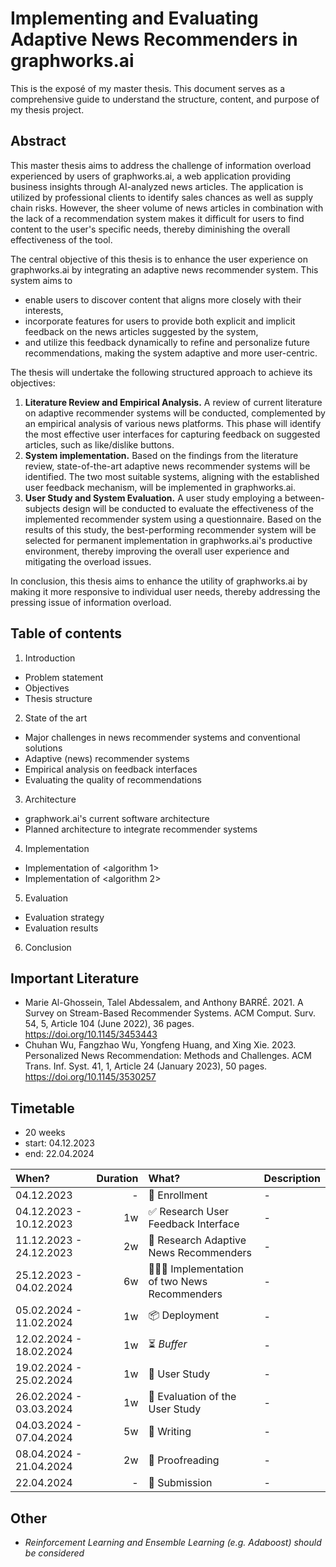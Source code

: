 # Implementing and Evaluating Adaptive News Recommenders in graphworks.ai

This is the exposé of my master thesis. This document serves as a comprehensive guide to understand the structure, content, and purpose of my thesis project.

## Abstract

This master thesis aims to address the challenge of information overload experienced by users of graphworks.ai, a web application providing business insights through AI-analyzed news articles. The application is utilized by professional clients to identify sales chances as well as supply chain risks. However, the sheer volume of news articles in combination with the lack of a recommendation system makes it difficult for users to find content to the user's specific needs, thereby diminishing the overall effectiveness of the tool.

The central objective of this thesis is to enhance the user experience on graphworks.ai by integrating an adaptive news recommender system. This system aims to

- enable users to discover content that aligns more closely with their interests,
- incorporate features for users to provide both explicit and implicit feedback on the news articles suggested by the system,
- and utilize this feedback dynamically to refine and personalize future recommendations, making the system adaptive and more user-centric.

The thesis will undertake the following structured approach to achieve its objectives:

1. **Literature Review and Empirical Analysis.** A review of current literature on adaptive recommender systems will be conducted, complemented by an empirical analysis of various news platforms. This phase will identify the most effective user interfaces for capturing feedback on suggested articles, such as like/dislike buttons.
2. **System implementation.** Based on the findings from the literature review, state-of-the-art adaptive news recommender systems will be identified. The two most suitable systems, aligning with the established user feedback mechanism, will be implemented in graphworks.ai.
3. **User Study and System Evaluation.** A user study employing a between-subjects design will be conducted to evaluate the effectiveness of the implemented recommender system using a questionnaire. Based on the results of this study, the best-performing recommender system will be selected for permanent implementation in graphworks.ai's productive environment, thereby improving the overall user experience and mitigating the overload issues.

In conclusion, this thesis aims to enhance the utility of graphworks.ai by making it more responsive to individual user needs, thereby addressing the pressing issue of information overload.

## Table of contents

1. Introduction

- Problem statement
- Objectives
- Thesis structure

2. State of the art

- Major challenges in news recommender systems and conventional solutions
- Adaptive (news) recommender systems
- Empirical analysis on feedback interfaces
- Evaluating the quality of recommendations

3. Architecture

- graphwork.ai's current software architecture
- Planned architecture to integrate recommender systems

4. Implementation

- Implementation of <algorithm 1>
- Implementation of <algorithm 2>

5. Evaluation

- Evaluation strategy
- Evaluation results

6. Conclusion

## Important Literature

- Marie Al-Ghossein, Talel Abdessalem, and Anthony BARRÉ. 2021. A Survey on Stream-Based Recommender Systems. ACM Comput. Surv. 54, 5, Article 104 (June 2022), 36 pages. https://doi.org/10.1145/3453443
- Chuhan Wu, Fangzhao Wu, Yongfeng Huang, and Xing Xie. 2023. Personalized News Recommendation: Methods and Challenges. ACM Trans. Inf. Syst. 41, 1, Article 24 (January 2023), 50 pages. https://doi.org/10.1145/3530257

## Timetable

- 20 weeks
- start: 04.12.2023
- end: 22.04.2024

| When?                   | Duration | What?                                      | Description |
| :---------------------- | -------: | :----------------------------------------- | :---------- |
| 04.12.2023              |        - | 🚀 Enrollment                              | -           |
| 04.12.2023 - 10.12.2023 |       1w | ✅ Research User Feedback Interface        | -           |
| 11.12.2023 - 24.12.2023 |       2w | 🧠 Research Adaptive News Recommenders     | -           |
| 25.12.2023 - 04.02.2024 |       6w | 🧑🏽‍💻 Implementation of two News Recommenders | -           |
| 05.02.2024 - 11.02.2024 |       1w | 📦 Deployment                              | -           |
| 12.02.2024 - 18.02.2024 |       1w | ⏳ _Buffer_                                | -           |
| 19.02.2024 - 25.02.2024 |       1w | 👥 User Study                              | -           |
| 26.02.2024 - 03.03.2024 |       1w | 📏 Evaluation of the User Study            | -           |
| 04.03.2024 - 07.04.2024 |       5w | 📝 Writing                                 | -           |
| 08.04.2024 - 21.04.2024 |       2w | 📖 Proofreading                            | -           |
| 22.04.2024              |        - | 🏁 Submission                              | -           |

## Other

- _Reinforcement Learning and Ensemble Learning (e.g. Adaboost) should be considered_
